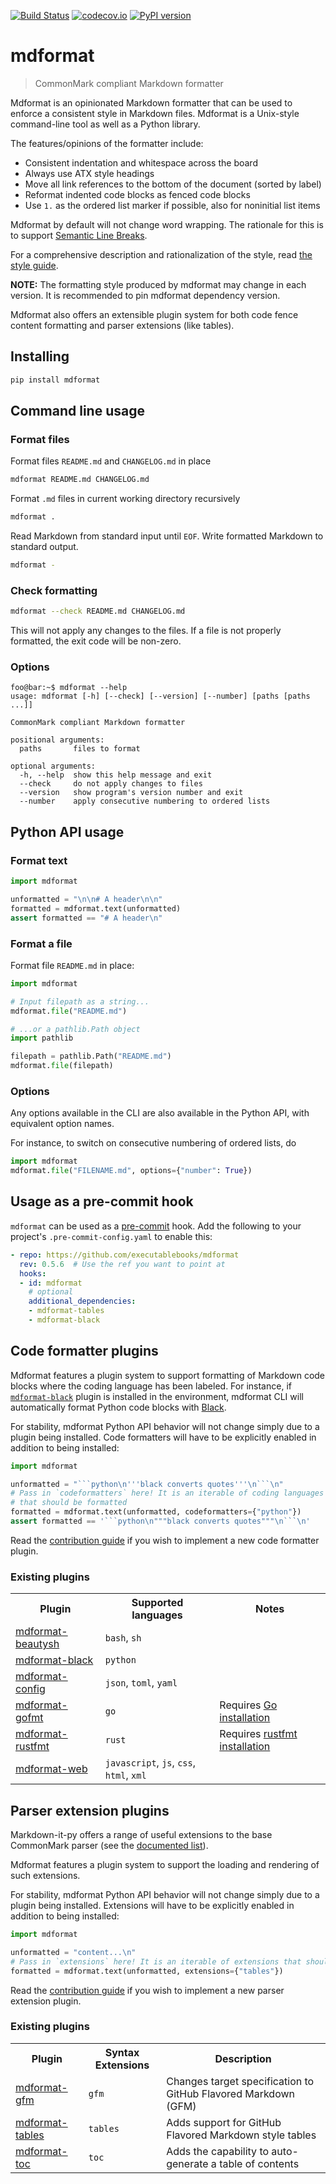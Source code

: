 [![Build Status](https://github.com/executablebooks/mdformat/workflows/Tests/badge.svg?branch=master)](https://github.com/executablebooks/mdformat/actions?query=workflow%3ATests+branch%3Amaster+event%3Apush)
[![codecov.io](https://codecov.io/gh/executablebooks/mdformat/branch/master/graph/badge.svg)](https://codecov.io/gh/executablebooks/mdformat)
[![PyPI version](https://img.shields.io/pypi/v/mdformat)](https://pypi.org/project/mdformat)

# mdformat

> CommonMark compliant Markdown formatter

Mdformat is an opinionated Markdown formatter
that can be used to enforce a consistent style in Markdown files.
Mdformat is a Unix-style command-line tool as well as a Python library.

The features/opinions of the formatter include:

- Consistent indentation and whitespace across the board
- Always use ATX style headings
- Move all link references to the bottom of the document (sorted by label)
- Reformat indented code blocks as fenced code blocks
- Use `1.` as the ordered list marker if possible, also for noninitial list items

Mdformat by default will not change word wrapping.
The rationale for this is to support [Semantic Line Breaks](https://sembr.org/).

For a comprehensive description and rationalization of the style,
read [the style guide](https://github.com/executablebooks/mdformat/blob/master/STYLE.md).

**NOTE:**
The formatting style produced by mdformat may change in each version.
It is recommended to pin mdformat dependency version.

Mdformat also offers an extensible plugin system for both code fence content formatting and parser extensions (like tables).

## Installing

```bash
pip install mdformat
```

## Command line usage

### Format files

Format files `README.md` and `CHANGELOG.md` in place

```bash
mdformat README.md CHANGELOG.md
```

Format `.md` files in current working directory recursively

```bash
mdformat .
```

Read Markdown from standard input until `EOF`.
Write formatted Markdown to standard output.

```bash
mdformat -
```

### Check formatting

```bash
mdformat --check README.md CHANGELOG.md
```

This will not apply any changes to the files.
If a file is not properly formatted, the exit code will be non-zero.

### Options

```console
foo@bar:~$ mdformat --help
usage: mdformat [-h] [--check] [--version] [--number] [paths [paths ...]]

CommonMark compliant Markdown formatter

positional arguments:
  paths       files to format

optional arguments:
  -h, --help  show this help message and exit
  --check     do not apply changes to files
  --version   show program's version number and exit
  --number    apply consecutive numbering to ordered lists
```

## Python API usage

### Format text

```python
import mdformat

unformatted = "\n\n# A header\n\n"
formatted = mdformat.text(unformatted)
assert formatted == "# A header\n"
```

### Format a file

Format file `README.md` in place:

```python
import mdformat

# Input filepath as a string...
mdformat.file("README.md")

# ...or a pathlib.Path object
import pathlib

filepath = pathlib.Path("README.md")
mdformat.file(filepath)
```

### Options

Any options available in the CLI are also available in the Python API,
with equivalent option names.

For instance, to switch on consecutive numbering of ordered lists, do

```python
import mdformat
mdformat.file("FILENAME.md", options={"number": True})
```

## Usage as a pre-commit hook

`mdformat` can be used as a [pre-commit](https://github.com/pre-commit/pre-commit) hook.
Add the following to your project's `.pre-commit-config.yaml` to enable this:

```yaml
- repo: https://github.com/executablebooks/mdformat
  rev: 0.5.6  # Use the ref you want to point at
  hooks:
  - id: mdformat
    # optional
    additional_dependencies:
    - mdformat-tables
    - mdformat-black
```

## Code formatter plugins

Mdformat features a plugin system to support formatting of Markdown code blocks where the coding language has been labeled.
For instance, if [`mdformat-black`](https://github.com/hukkinj1/mdformat-black) plugin is installed in the environment,
mdformat CLI will automatically format Python code blocks with [Black](https://github.com/psf/black).

For stability, mdformat Python API behavior will not change simply due to a plugin being installed.
Code formatters will have to be explicitly enabled in addition to being installed:

````python
import mdformat

unformatted = "```python\n'''black converts quotes'''\n```\n"
# Pass in `codeformatters` here! It is an iterable of coding languages
# that should be formatted
formatted = mdformat.text(unformatted, codeformatters={"python"})
assert formatted == '```python\n"""black converts quotes"""\n```\n'
````

Read the [contribution guide](https://github.com/executablebooks/mdformat/blob/master/CONTRIBUTING.md#developing-code-formatter-plugins)
if you wish to implement a new code formatter plugin.

### Existing plugins

<table>
  <tr>
    <th>Plugin</th>
    <th>Supported languages</th>
    <th>Notes</th>
  </tr>
  <tr>
    <td><a href="https://github.com/hukkinj1/mdformat-beautysh">mdformat-beautysh</a></td>
    <td><code>bash</code>, <code>sh</code></td>
    <td></td>
  </tr>
  <tr>
    <td><a href="https://github.com/hukkinj1/mdformat-black">mdformat-black</a></td>
    <td><code>python</code></td>
    <td></td>
  </tr>
  <tr>
    <td><a href="https://github.com/hukkinj1/mdformat-config">mdformat-config</a></td>
    <td><code>json</code>, <code>toml</code>, <code>yaml</code></td>
    <td></td>
  </tr>
  <tr>
    <td><a href="https://github.com/hukkinj1/mdformat-gofmt">mdformat-gofmt</a></td>
    <td><code>go</code></td>
    <td>Requires <a href="https://golang.org/doc/install">Go installation</a></td>
  </tr>
  <tr>
    <td><a href="https://github.com/hukkinj1/mdformat-rustfmt">mdformat-rustfmt</a></td>
    <td><code>rust</code></td>
    <td>Requires <a href="https://github.com/rust-lang/rustfmt#quick-start">rustfmt installation</a></td>
  </tr>
  <tr>
    <td><a href="https://github.com/hukkinj1/mdformat-web">mdformat-web</a></td>
    <td><code>javascript</code>, <code>js</code>, <code>css</code>, <code>html</code>, <code>xml</code></td>
    <td></td>
  </tr>
</table>

## Parser extension plugins

Markdown-it-py offers a range of useful extensions to the base CommonMark parser (see the [documented list](https://markdown-it-py.readthedocs.io/en/latest/plugins.html)).

Mdformat features a plugin system to support the loading and rendering of such extensions.

For stability, mdformat Python API behavior will not change simply due to a plugin being installed.
Extensions will have to be explicitly enabled in addition to being installed:

```python
import mdformat

unformatted = "content...\n"
# Pass in `extensions` here! It is an iterable of extensions that should be loaded
formatted = mdformat.text(unformatted, extensions={"tables"})
```

Read the [contribution guide](https://github.com/executablebooks/mdformat/blob/master/CONTRIBUTING.md#developing-code-formatter-plugins)
if you wish to implement a new parser extension plugin.

### Existing plugins

<table>
  <tr>
    <th>Plugin</th>
    <th>Syntax Extensions</th>
    <th>Description</th>
  </tr>
  <tr>
    <td><a href="https://github.com/hukkinj1/mdformat-gfm">mdformat-gfm</a></td>
    <td><code>gfm</code></td>
    <td>Changes target specification to GitHub Flavored Markdown (GFM)</td>
  </tr>
  <tr>
    <td><a href="https://github.com/executablebooks/mdformat-tables">mdformat-tables</a></td>
    <td><code>tables</code></td>
    <td>Adds support for GitHub Flavored Markdown style tables</td>
  </tr>
  <tr>
    <td><a href="https://github.com/hukkinj1/mdformat-toc">mdformat-toc</a></td>
    <td><code>toc</code></td>
    <td>Adds the capability to auto-generate a table of contents</td>
  </tr>
</table>
